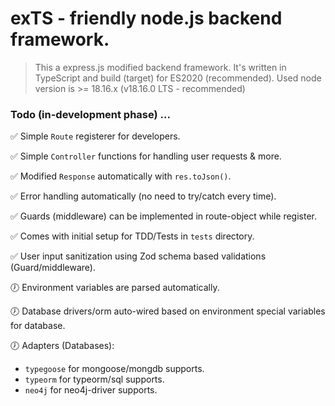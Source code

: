 # exTS - friendly node.js backend framework.

> This a express.js modified backend framework. It's written in TypeScript and build (target) for ES2020 (recommended). Used node version is >= 18.16.x (v18.16.0 LTS - recommended)

### Todo (in-development phase) ...

<!-- 🕖 in_dev -->
<!-- ✅ done -->

✅ Simple `Route` registerer for developers.

✅ Simple `Controller` functions for handling user requests & more.

✅ Modified `Response` automatically with `res.toJson()`.

✅ Error handling automatically (no need to try/catch every time).

✅ Guards (middleware) can be implemented in route-object while register.

✅ Comes with initial setup for TDD/Tests in `tests` directory.

✅ User input sanitization using Zod schema based validations (Guard/middleware).

🕖 Environment variables are parsed automatically.

🕖 Database drivers/orm auto-wired based on environment special variables for database.

🕖 Adapters (Databases):
- `typegoose` for mongoose/mongdb supports.
- `typeorm` for typeorm/sql supports.
- `neo4j` for neo4j-driver supports.
